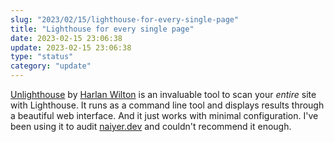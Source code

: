 ```yaml
---
slug: "2023/02/15/lighthouse-for-every-single-page"
title: "Lighthouse for every single page"
date: 2023-02-15 23:06:38
update: 2023-02-15 23:06:38
type: "status"
category: "update"
---
```


[Unlighthouse](https://unlighthouse.dev/) by [Harlan Wilton](https://harlanzw.com/) is an invaluable tool to scan your _entire_ site with Lighthouse. It runs as a command line tool and displays results through a beautiful web interface. And it just works with minimal configuration. I've been using it to audit [naiyer.dev](https://naiyer.dev) and couldn't recommend it enough.
